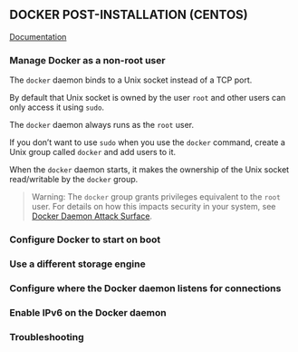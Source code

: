 ## DOCKER POST-INSTALLATION (CENTOS)

[Documentation](https://docs.docker.com/install/linux/linux-postinstall/)

### Manage Docker as a non-root user

The `docker` daemon binds to a Unix socket instead of a TCP port. 

By default that Unix socket is owned by the user `root` and other users can only access it using `sudo`. 

The `docker` daemon always runs as the `root` user.


If you don’t want to use `sudo` when you use the `docker` command, create a Unix group called `docker` and add users to it. 

When the `docker` daemon starts, it makes the ownership of the Unix socket read/writable by the `docker` group.

> Warning: The `docker` group grants privileges equivalent to the `root` user. For details on how this impacts security in your system, see [Docker Daemon Attack Surface](https://docs.docker.com/engine/security/security/#docker-daemon-attack-surface).






### Configure Docker to start on boot

### Use a different storage engine

### Configure where the Docker daemon listens for connections

### Enable IPv6 on the Docker daemon

### Troubleshooting





















